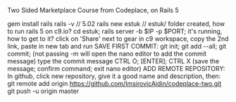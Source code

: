 Two Sided Marketplace Course from Codeplace, on Rails 5

gem install rails
rails -v // 5.02
rails new estuk // estuk/ folder created, 
    how to run rails 5 on c9.io?
cd estuk; rails server -b $IP -p $PORT; 
    it's running, how to get to it?
click on 'Share' next to gear in c9 workspace, copy the 2nd link, paste in new tab and run
SAVE FIRST COMMIT: 
    git init; git add --all; git commit; (not passing -m will open the nano editor to add the commit message)
    type the commit message
    CTRL O; [ENTER]; CTRL X (save the message; confirm command; exit nano editor)
ADD REMOTE REPOSITORY:
    In github, click new repository, give it a good name and description, then:
    git remote add origin https://github.com/ImsirovicAjdin/codeplace-two.git
    git push -u origin master

    

